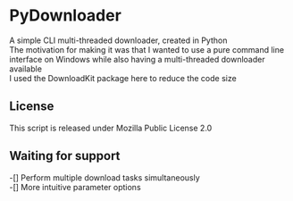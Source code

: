 # PyDownloader
A simple CLI multi-threaded downloader, created in Python  
The motivation for making it was that I wanted to use a pure command line interface on Windows while also having a multi-threaded downloader available  
I used the DownloadKit package here to reduce the code size  

## License
This script is released under Mozilla Public License 2.0

## Waiting for support
-[] Perform multiple download tasks simultaneously  
-[] More intuitive parameter options
